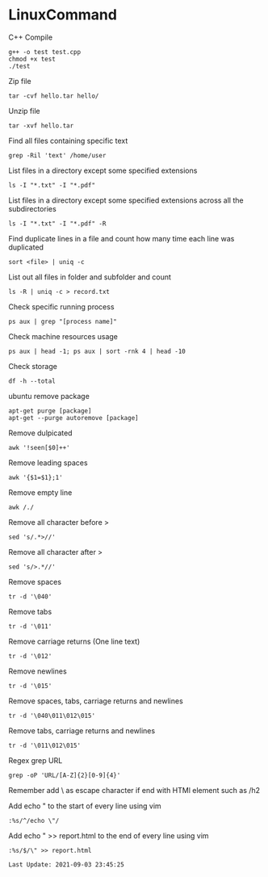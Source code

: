 # LinuxCommand

C++ Compile
```
g++ -o test test.cpp
chmod +x test
./test
```

Zip file
```
tar -cvf hello.tar hello/
```

Unzip file
```
tar -xvf hello.tar
```

Find all files containing specific text
```
grep -Ril 'text' /home/user
```

List files in a directory except some specified extensions
```
ls -I "*.txt" -I "*.pdf"
```

List files in a directory except some specified extensions across all the subdirectories
```
ls -I "*.txt" -I "*.pdf" -R
```

Find duplicate lines in a file and count how many time each line was duplicated
```
sort <file> | uniq -c
```

List out all files in folder and subfolder and count
```
ls -R | uniq -c > record.txt
```

Check specific running process
```
ps aux | grep "[process name]"
```

Check machine resources usage
```
ps aux | head -1; ps aux | sort -rnk 4 | head -10
```

Check storage
```
df -h --total
```

ubuntu remove package
```
apt-get purge [package]
apt-get --purge autoremove [package]
```

Remove dulpicated
```
awk '!seen[$0]++'
```

Remove leading spaces
```
awk '{$1=$1};1'
```

Remove empty line
```
awk /./
```

Remove all character before >
```
sed 's/.*>//'
```

Remove all character after >
```
sed 's/>.*//'
```

Remove spaces
```
tr -d '\040'
```

Remove tabs
```
tr -d '\011'
```

Remove carriage returns (One line text)
```
tr -d '\012'
```

Remove newlines
```
tr -d '\015'
```

Remove spaces, tabs, carriage returns and newlines
```
tr -d '\040\011\012\015'
```

Remove tabs, carriage returns and newlines
```
tr -d '\011\012\015'
```

Regex grep URL
```
grep -oP 'URL/[A-Z]{2}[0-9]{4}'
```
Remember add \ as escape character if end with HTMl element such as /h2

Add echo " to the start of every line using vim
```
:%s/^/echo \"/
```

Add echo " >> report.html to the end of every line using vim
```
:%s/$/\" >> report.html
```

`
Last Update: 2021-09-03 23:45:25
`
